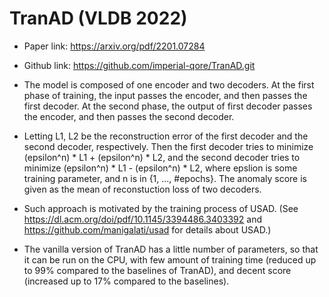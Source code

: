 # TranAD (VLDB 2022)
- Paper link: https://arxiv.org/pdf/2201.07284

- Github link: https://github.com/imperial-qore/TranAD.git

- The model is composed of one encoder and two decoders. At the first phase of training, the input passes the encoder, and then passes the first decoder. At the second phase, the output of first decoder passes the encoder, and then passes the second decoder.

- Letting L1, L2 be the reconstruction error of the first decoder and the second decoder, respectively. Then the first decoder tries to minimize (epsilon^n) * L1 + (epsilon^n) * L2, and the second decoder tries to minimize (epsilon^n) * L1 - (epsilon^n) * L2, where epslion is some training parameter, and n is in {1, ..., #epochs}. The anomaly score is given as the mean of reconstuction loss of two decoders.

- Such approach is motivated by the training process of USAD. (See https://dl.acm.org/doi/pdf/10.1145/3394486.3403392 and https://github.com/manigalati/usad for details about USAD.)

- The vanilla version of TranAD has a little number of parameters, so that it can be run on the CPU, with few amount of training time (reduced up to 99% compared to the baselines of TranAD), and decent score (increased up to 17% compared to the baselines).
